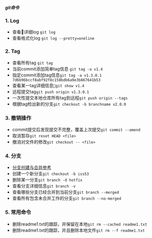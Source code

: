 ##### git命令
### 1. Log
* 查看详细log `git log`
* 查看格式化log `git log --pretty=oneline`
### 2. Tag
* 查看所有tag `git tag`
* 当前commit添加简单tag信息 `git tag -a v1.4`
* 指定commit添加tag信息`git tag -a v1.3.0.1 7d6b96bccf8abf92f8c158bdb6a9e3b867641b53`
* 查看某一tag详细信息`git show v1.4`
* 远程提交tag`git push origin v1.3.0.1`
* 一次性提交本地仓库所有tag到远程`git push origin --tags`
* 根据tag检出新的分支`git checkout -b branchname v2.0.0`
### 3. 撤销操作
* commit提交后发现提交不完整，覆盖上次提交`git commit --amend`
* 取消暂存`git reset HEAD <file>`
* 撤消对文件的修改`git checkout -- <file>`
### 4. 分支
* [分支创建与合并参考](https://git-scm.com/book/zh/v2/Git-分支-分支的新建与合并)
* 创建一个新分支`git checkout -b iss53`
* 删除某一分支`git branch -d hotfix`
* 查看分支详细信息`git branch -v`
* 查看哪些分支已经合并到当前分支`git branch --merged`
* 查看所有包含未合并工作的分支`git branch --no-merged`
### 5. 常用命令
* 删除readme1.txt的跟踪，并保留在本地`git rm --cached readme1.txt`
* 删除readme1.txt的跟踪，并且删除本地文件`git rm --f readme1.txt`